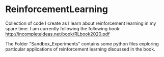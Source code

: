 # ReinforcementLearning
Collection of code I create as I learn about reinforcement learning in my spare time. I am currently following the following book: http://incompleteideas.net/book/RLbook2020.pdf

The Folder "Sandbox_Experiments" contains some python files exploring particular applications of reinforcement learning discussed in the book.
